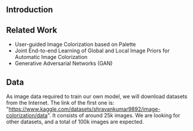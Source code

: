 ## Introduction

## Related Work
- User-guided Image Colorization based on Palette
- Joint End-to-end Learning of Global and Local Image Priors for Automatic Image Colorization
- Generative Adversarial Networks (GAN)
## Data
As image data required to train our own model, we will download datasets from the Internet. The link of the first one is: "https://www.kaggle.com/datasets/shravankumar9892/image-colorization/data". It consists of around 25k images. We are looking for other datasets, and a total of 100k images are expected.
## 